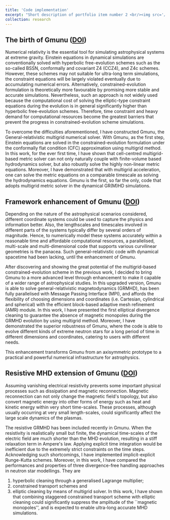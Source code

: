 ```yaml
---
title: 'Code implementation'
excerpt: "Short description of portfolio item number 2 <br/><img src='/images/500x300.png'>"
collection: research 
---
```


The birth of Gmunu ([DOI](http://dx.doi.org/10.1088/1361-6382/ab8e9c))
------
Numerical relativity is the essential tool for simulating astrophysical systems at extreme gravity.
Einstein equations in dynamical simulations are conventionally solved with hyperbolic free-evolution schemes such as the so-called BSSN, conformally and covariant Z4 (CCZ4), and Z4c schemes.
However, these schemes may not suitable for ultra-long term simulations, the constraint equations will be largely violated eventually due to accumulating numerical errors.
Alternatively, constrained-evolution formulation is theoretically more favourable by promising more stable and accurate simulations. 
Nevertheless, such an approach is not widely used because the computational cost of solving the elliptic-type constraint equations during the evolution is in general significantly higher than hyperbolic free-evolution schemes. 
Therefore, time constraint and heavy demand for computational resources become the greatest barriers that prevent the progress in constrained-evolution scheme simulations.

To overcome the difficulties aforementioned, I have constructed Gmunu, the General-relativistic multigrid numerical solver.
With Gmunu, as the first step, Einstein equations are solved in the constrained-evolution formulation under the conformally flat condition (CFC) approximation using multigrid method.
In this work, for the ever first time, I have shown that cell-centred multigrid-based metric solver can not only naturally couple with finite-volume based hydrodynamics solver, but also robustly solve the highly non-linear metric equations.
Moreover, I have demonstrated that with multigrid acceleration, one can solve the metric equations on a comparable timescale as solving the hydrodynamics equations.
Gmunu is the first, so far the only, code that adopts multigrid metric solver in the dynamical GR(M)HD simulations.

Framework enhancement of Gmunu ([DOI](10.1093/mnras/stab2606))
------
Depending on the nature of the astrophysical scenarios considered, different coordinate systems could be used to capture the physics and information better.
Also, the lengthscales and timescales involved in different parts of the systems typically differ by several orders of magnitude.
Hence, to numerically model these systems accurately within a reasonable time and affordable computational resources, a parallelised, multi-scale and multi-dimensional code that supports various curvilinear geometries is the panacea.
Such general-relativistic code with dynamical spacetime had been lacking, until the enhancement of Gmunu.

After discovering and showing the great potential of the multigrid-based constrained-evolution scheme in the previous work, I decided to bring Gmunu to a more advanced level through enhancement to make it capable of a wider range of astrophysical studies.
In this upgraded version, Gmunu is able to solve general-relativistic magnetodynamics (GRMHD), has been fully parallelised with Message Passing Interface (MPI), and affords the flexibility of choosing dimensions and coordinates (i.e. Cartesian, cylindrical and spherical) with the efficient block-based adaptive mesh refinement (AMR) module.
In this work, I have presented the first elliptical divergence cleaning to guarantee the absence of magnetic monopoles during the GRMHD evolution by using multigrid method.
Moreover, I have demonstrated the superior robustness of Gmunu, where the code is able to evolve different kinds of extreme neutron stars for a long period of time in different dimensions and coordinates, catering to users with different needs.

This enhancement transforms Gmunu from an axisymmetric prototype to a practical and powerful numerical infrastructure for astrophysics.

Resistive MHD extension of Gmunu ([DOI](10.3847/1538-4365/ac6cec))
------
Assuming vanishing electrical resistivity prevents some important physical processes such as dissipation and magnetic reconnection.
Magnetic reconnection can not only change the magnetic field's topology, but also convert magnetic energy into other forms of energy such as heat and kinetic energy within very short time-scales.
These processes, although usually occurring at very small length-scales, could significantly affect the large scale dynamics of the plasmas.

The resistive GRMHD has been included recently in Gmunu.
When the resistivity is realistically small but finite, the dynamical time-scales of the electric field are much shorter than the MHD evolution, resulting in a stiff relaxation term in Ampere's law.
Applying explicit time integration would be inefficient due to the extremely strict constraints on the time steps.
Acknowledging such shortcomings, I have implemented implicit-explicit Runge-Kutta schemes.
Moreover, in this work, I have compared the performances and properties of three divergence-free handling approaches in neutron star modellings.
They are 
1. hyperbolic cleaning through a generalised Lagrange multiplier; 
2. constrained transport schemes and 
3. elliptic cleaning by means of multigrid solver.
In this work, I have shown that combining staggered constrained transport scheme with elliptic cleaning could significantly suppress the amplitude of the ``magnetic monopoles'', and is expected to enable ultra-long accurate MHD simulations.

